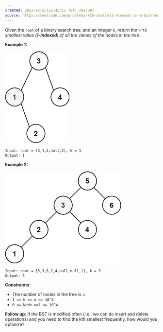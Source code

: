 ```yaml
---
created: 2023-05-25T22:45:15 (UTC +02:00)
source: https://leetcode.com/problems/kth-smallest-element-in-a-bst/?envType=study-plan&id=level-2
---
```

Given the `root` of a binary search tree, and an integer `k`, return _the_ `k^th` _smallest value (**1-indexed**) of all the values of the nodes in the tree_.

**Example 1:**

![img.png](img.png)

```
Input: root = [3,1,4,null,2], k = 1
Output: 1

```

**Example 2:**

![img_1.png](img_1.png)

```
Input: root = [5,3,6,2,4,null,null,1], k = 3
Output: 3

```

**Constraints:**

-   The number of nodes in the tree is `n`.
-   `1 <= k <= n <= 10^4`
-   `0 <= Node.val <= 10^4`

**Follow up:** If the BST is modified often (i.e., we can do insert and delete operations) and you need to find the kth smallest frequently, how would you optimize?
